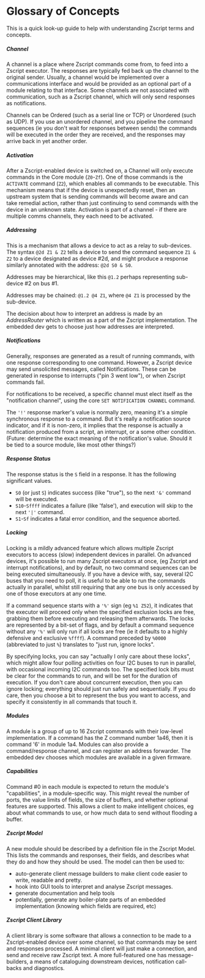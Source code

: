 Glossary of Concepts
===

This is a quick look-up guide to help with understanding Zscript terms and concepts.

##### Channel

A channel is a place where Zscript commands come from, to feed into a Zscript executor. The responses are typically fed back up the channel to the original sender. Usually, a channel would be implemented over a communications interface and would be provided as an optional part of a module relating to that interface. Some channels are not associated with communication, such as a Zscript channel, which will only send responses as notifications. 

Channels can be Ordered (such as a serial line or TCP) or Unordered (such as UDP). If you use an unordered channel, and you pipeline the command sequences (ie you don't wait for responses between sends) the commands will be executed in the order they are received, and the responses may arrive back in yet another order. 


##### Activation

After a Zscript-enabled device is switched on, a Channel will only execute commands in the Core module (`Z0`-`Zf`). One of those commands is the `ACTIVATE` command (`Z2`), which enables all commands to be executable. This mechanism means that if the device is unexpectedly reset, then an upstream system that is sending commands will become aware and can take remedial action, rather than just continuing to send commands with the device in an unknown state. Activation is part of a channel - if there are multiple comms channels, they each need to be activated.

##### Addressing

This is a mechanism that allows a device to act as a relay to sub-devices. The syntax `@2d Z1 & Z2` tells a device to send the command sequence `Z1 & Z2` to a device designated as device #2d, and might produce a response similarly annotated with the address: `@2d S0 & S0`.

Addresses may be hierarchical, like this `@1.2` perhaps representing sub-device #2 on bus #1. 

Addresses may be chained: `@1.2 @4 Z1`, where `@4 Z1` is processed by the sub-device.

The decision about how to interpret an address is made by an _AddressRouter_ which is written as a part of the Zscript implementation. The embedded dev gets to choose just how addresses are interpreted.

##### Notifications

Generally, responses are generated as a result of running commands, with one response corresponding to one command. However, a Zscript device may send unsolicited messages, called Notifications. These can be generated in response to interrupts ("pin 3 went low"), or when Zscript commands fail.

For notifications to be received, a specific channel must elect itself as the "notification channel", using the core `SET NOTIFICATION CHANNEL` command.

The `'!'` response marker's value is normally zero, meaning it's a simple synchronous response to a command. But it's really a notification source indicator, and if it is non-zero, it implies that the response is actually a notification produced from a script, an interrupt, or a some other condition. (Future: determine the exact meaning of the notification's value. Should it be tied to a source module, like most other things?)

##### Response Status

The response status is the `S` field in a response. It has the following significant values.

* `S0` (or just `S`) indicates success (like "true"), so the next `'&'` command will be executed.
* `S10`-`Sffff` indicates a failure (like 'false'), and execution will skip to the next `'|'` command.
* `S1`-`Sf` indicates a fatal error condition, and the sequence aborted.

##### Locking

Locking is a mildly advanced feature which allows multiple Zscript executors to access (slow) independent devices in parallel. On advanced devices, it's possible to run many Zscript executors at once, (eg Zscript and interrupt notifications), and by default, no two command sequences can be being executed simultaneously. If you have a device with, say, several I2C buses that you need to poll, it is useful to be able to run the commands actually in parallel, whilst still requiring that any one bus is only accessed by one of those executors at any one time.

If a command sequence starts with a `'%'` sign (eg `%1 Z52`), it indicates that the executor will proceed only when the specified exclusion locks are free, grabbing them before executing and releasing them afterwards. The locks are represented by a bit-set of flags, and by default a command sequence without any `'%'` will only run if all locks are free (ie it defaults to a highly defensive and exclusive `%ffff`). A command preceded by `%0000` (abbreviated to just `%`) translates to "just run, ignore locks".

By specifying locks, you can say "actually I only care about these locks", which might allow four polling activities on four I2C buses to run in parallel, with occasional incoming I2C commands too. The specified lock bits must be clear for the commands to run, and will be set for the duration of execution. If you don't care about concurrent execution, then you can ignore locking; everything should just run safely and sequentially. If you do care, then you choose a bit to represent the bus you want to access, and specify it consistently in all commands that touch it.

##### Modules

A module is a group of up to 16 Zscript commands with their low-level implementation. If a command has the Z command number 1a46, then it is command '6' in module 1a4. Modules can also provide a command/response channel, and can register an address forwarder. The embedded dev chooses which modules are available in a given firmware.

##### Capabilities

Command #0 in each module is expected to return the module's "capabilities", in a module-specific way. This might reveal the number of ports, the value limits of fields, the size of buffers, and whether optional features are supported. This allows a client to make intelligent choices, eg about what commands to use, or how much data to send without flooding a buffer.


##### Zscript Model

A new module should be described by a definition file in the Zscript Model. This lists the commands and responses, their fields, and describes what they do and how they should be used. The model can then be used to:
* auto-generate client message builders to make client code easier to write, readable and pretty.
* hook into GUI tools to interpret and analyse Zscript messages.
* generate documentation and help tools
* potentially, generate any boiler-plate parts of an embedded implementation (knowing which fields are required, etc)

##### Zscript Client Library

A client library is some software that allows a connection to be made to a Zscript-enabled device over some channel, so that commands may be sent and responses processed. A minimal client will just make a connection, and send and receive raw Zscript text. A more full-featured one has message-builders, a means of cataloguing downstream devices, notification call-backs and diagnostics.

